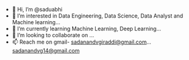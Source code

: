 - 👋 Hi, I’m @saduabhi
- 👀 I’m interested in Data Engineering, Data Science, Data Analyst and Machine learning...
- 🌱 I’m currently learning Machine Learning, Deep Learning...
- 💞️ I’m looking to collaborate on ...
- 📫 Reach me on gmail- sadanandvgiraddi@gmail.com... sadanandvg14@gmail.com

<!---
saduabhi/saduabhi is a ✨ special ✨ repository because its `README.md` (this file) appears on your GitHub profile.
You can click the Preview link to take a look at your changes.
--->
